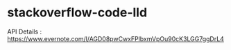 # stackoverflow-code-lld

API Details : https://www.evernote.com/l/AGD08pwCwxFPlbxmVpOu90cK3LGG7ggDrL4
